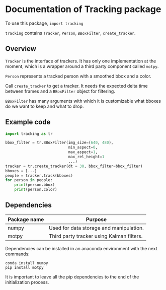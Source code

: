 # Documentation of Tracking package

To use this package, `import tracking`

`tracking` contains `Tracker`, `Person`, `BBoxFilter`, `create_tracker`.

## Overview

`Tracker` is the interface of trackers. It has only one implementation at the moment, which is a wrapper
around a third party component called `motpy`.

`Person` represents a tracked person with a smoothed bbox and a color.

Call `create_tracker` to get a tracker. It needs the expected delta time between frames
and a `BBoxFilter` object for filtering.

`BBoxFilter` has many arguments with which it is customizable what bboxes do we want to keep and what to drop.

## Example code

```python
import tracking as tr

bbox_filter = tr.BBoxFilter(img_size=(640, 480),
                            min_aspect=0,
                            max_aspect=1,
                            max_rel_height=1
                            ...)
tracker = tr.create_tracker(dt = 30, bbox_filter=bbox_filter)
bboxes = [...]
people = tracker.track(bboxes)
for person in people:
    print(person.bbox)
    print(person.color)
```

## Dependencies

| Package name      | Purpose                                       |
|-------------------|-----------------------------------------------|
|   numpy           |    Used for data storage and manipulation.    |
|   motpy           |    Third party tracker using Kalman filters.  |

Dependencies can be installed in an anaconda environment with the next commands:
```commandline
conda install numpy
pip install motpy
```
It is important to leave all the pip dependencies to the end of the initialization process.